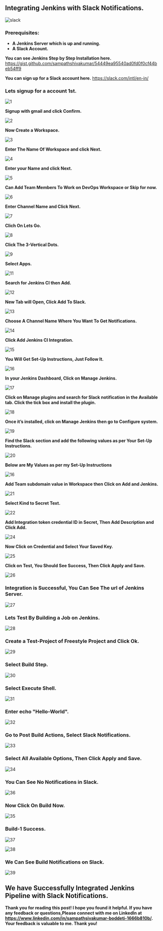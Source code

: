 ## Integrating Jenkins with Slack Notifications.
![slack](https://user-images.githubusercontent.com/119833411/241564634-bc981dab-898e-49d1-882d-f3290551c355.jpg)
### Prerequisites:
* **A Jenkins Server which is up and running.**
* **A Slack Account.** 

**You can see Jenkins Step by Step Installation here.** https://gist.github.com/sampathshivakumar/54449ea95540ad0fd0f0cf44beb54ff9

**You can sign up for a Slack account here.** https://slack.com/intl/en-in/

### Lets signup for a account 1st.
![1](https://user-images.githubusercontent.com/119833411/241567268-c8e4b31a-6c9f-4ab1-ac24-22890f2eb7ae.jpg)

**Signup with gmail and click Confirm.**

![2](https://user-images.githubusercontent.com/119833411/241567620-21301e51-7ee0-4fdd-829a-a9919b7663a6.jpg)

**Now Create a Workspace.**

![3](https://user-images.githubusercontent.com/119833411/241567888-237db977-c9b3-479a-8552-59d34b6577df.jpg)

**Enter The Name Of Workspace and click Next.**

![4](https://user-images.githubusercontent.com/119833411/241568066-7c3f8df9-d27c-4980-a3bc-0c947fd288f1.jpg)

**Enter your Name and click Next.**

![5](https://user-images.githubusercontent.com/119833411/241568236-d7b1cebf-0490-4e1c-beb4-6a3685036764.jpg)

**Can Add Team Members To Work on DevOps Workspace or Skip for now.**

![6](https://user-images.githubusercontent.com/119833411/241568413-3a39f5c8-33a9-4abb-a37a-960b0e6d91d6.jpg)

**Enter Channel Name and Click Next.**

![7](https://user-images.githubusercontent.com/119833411/241568601-e86ae169-1460-4d14-bf8e-e6a07be39621.jpg)

**Clich On Lets Go.**

![8](https://user-images.githubusercontent.com/119833411/241568680-fc3cc8a4-9f80-4113-afc3-da6ecd54d9c7.jpg)

**Click The 3-Vertical Dots.**

![9](https://user-images.githubusercontent.com/119833411/241568795-37367ef5-717f-49d7-a626-432634c17094.jpg)

**Select Apps.**

![11](https://user-images.githubusercontent.com/119833411/241568955-c59f68dc-041a-4f20-a610-9854fd496677.jpg)

**Search for Jenkins CI then Add.**

![12](https://user-images.githubusercontent.com/119833411/241569164-4baab19c-cb94-4554-8f9f-67c7c6e9910c.jpg)

**New Tab will Open, Click Add To Slack.**

![13](https://user-images.githubusercontent.com/119833411/241569267-5f88a92f-2e3d-425b-bbf6-149821c7ad43.jpg)

**Choose A Channel Name Where You Want To Get Notifications.**

![14](https://user-images.githubusercontent.com/119833411/241569355-a27516d4-2281-490c-ad6c-68a6790d4ca5.jpg)

**Click Add Jenkins CI Integration.**

![15](https://user-images.githubusercontent.com/119833411/241569451-9461883e-8217-4463-91ba-24ea93587329.jpg)

**You Will Get Set-Up Instructions, Just Follow It.**

![16](https://user-images.githubusercontent.com/119833411/241569612-2efe9963-ef6a-4b27-a755-eabd275f0f0d.jpg)

**In your Jenkins Dashboard, Click on Manage Jenkins.**

![17](https://user-images.githubusercontent.com/119833411/241569861-75163f32-55b1-4c8d-b78c-0bdf5d784bce.jpg)

**Click on Manage plugins and search for Slack notification in the Available tab. Click the tick box and install the plugin.**

![18](https://user-images.githubusercontent.com/119833411/241569987-c96b856b-cfda-415d-a74b-6273d5801251.jpg)

**Once it’s installed, click on Manage Jenkins then go to Configure system.**

![19](https://user-images.githubusercontent.com/119833411/241570143-8eab41fd-c9a2-4a88-aec5-d2ba047286f8.jpg)

**Find the Slack section and add the following values as per Your Set-Up Instructions.**

![20](https://user-images.githubusercontent.com/119833411/241570593-ae0206aa-6ece-4bab-ad96-940e9f4a04bc.jpg)

**Below are My Values as per my Set-Up Instructions**

![16](https://user-images.githubusercontent.com/119833411/241570448-dee3a538-5107-473f-9515-e526d8766bfc.jpg)

**Add Team subdomain value in Workspace then Click on Add and Jenkins.**

![21](https://user-images.githubusercontent.com/119833411/241570848-36d2f570-b308-4a40-92e2-6778086ac5b4.jpg)

**Select Kind to Secret Text.**

![22](https://user-images.githubusercontent.com/119833411/241571116-c7e94762-5bc0-492e-aa6e-1e393624e7f8.jpg)

**Add Integration token credential ID in Secret, Then Add Description and Click Add.**

![24](https://user-images.githubusercontent.com/119833411/241571327-636978a2-a4e9-4514-9783-ea9b0c68261c.jpg)

**Now Click on Credential and Select Your Saved Key.** 

![25](https://user-images.githubusercontent.com/119833411/241571442-6aac1b6e-8970-4021-860f-2814eaa6960d.jpg)

**Click on Test, You Should See Success, Then Click Apply and Save.**

![26](https://user-images.githubusercontent.com/119833411/241571604-f9ad6db2-c353-40d4-9421-cd41ea0a3c24.jpg)

### Integration is Successful, You Can See The url of Jenkins Server.

![27](https://user-images.githubusercontent.com/119833411/241571766-1868fe3c-ff58-4e3a-a90d-68a7d11dfacb.jpg)

### Lets Test By Building a Job on Jenkins.

![28](https://user-images.githubusercontent.com/119833411/241571910-2eeae21f-2c95-426d-bea4-564dbf11d112.jpg)

### Create a Test-Project of Freestyle Project and Click Ok.

![29](https://user-images.githubusercontent.com/119833411/241572046-f0887873-9996-4d96-b801-acaf7d5f9819.jpg)

### Select Build Step. 

![30](https://user-images.githubusercontent.com/119833411/241572172-840e8d29-ffe6-4321-b525-199964f98f62.jpg)

### Select Execute Shell.

![31](https://user-images.githubusercontent.com/119833411/241572266-a9f95cbb-7548-4b74-a943-85c85d2fe272.jpg)

### Enter echo "Hello-World".

![32](https://user-images.githubusercontent.com/119833411/241572728-51d624bd-f869-4f25-a22e-ab7625622241.jpg)

### Go to Post Build Actions, Select Slack Notifications.

![33](https://user-images.githubusercontent.com/119833411/241572814-76b4c53c-0089-4ff1-92af-44c7777a14eb.jpg)

### Select All Available Options, Then Click Apply and Save.

![34](https://user-images.githubusercontent.com/119833411/241572955-961a50e7-b3a2-4aa0-872e-bf5a20a5af86.jpg)

### You Can See No Notifications in Slack.

![36](https://user-images.githubusercontent.com/119833411/241573068-e617e617-dc4f-4912-866e-b0b15fb0e752.jpg)

### Now Click On Build Now.

![35](https://user-images.githubusercontent.com/119833411/241573081-94dc06ea-165e-41d1-98d3-10c82256952e.jpg)

### Build-1 Success.

![37](https://user-images.githubusercontent.com/119833411/241573215-c93177b1-988c-422d-941f-cac68df65f86.jpg)

![38](https://user-images.githubusercontent.com/119833411/241573266-dd51f9ab-8d36-4509-a849-bd28b3ead327.jpg)

### We Can See Build Notifications on Slack.

![39](https://user-images.githubusercontent.com/119833411/241573349-a3b1ca19-d64e-42a7-a79b-6c1c6d4bd07b.jpg)

## We have Successfully Integrated Jenkins Pipeline with Slack Notifications.

**Thank you for reading this post! I hope you found it helpful. If you have any feedback or questions,Please 
connect with me on LinkedIn at https://www.linkedin.com/in/sampathsivakumar-boddeti-1666b810b/. Your feedback is valuable to me. 
Thank you!**























